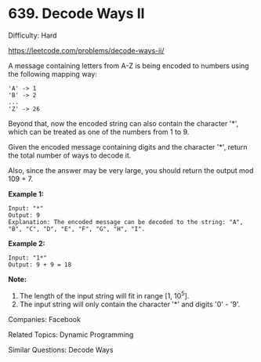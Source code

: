 # 639. Decode Ways II

Difficulty: Hard

https://leetcode.com/problems/decode-ways-ii/

A message containing letters from A-Z is being encoded to numbers using the following mapping way:
```
'A' -> 1
'B' -> 2
...
'Z' -> 26
```
Beyond that, now the encoded string can also contain the character '*', which can be treated as one of the numbers from 1 to 9.

Given the encoded message containing digits and the character '*', return the total number of ways to decode it.

Also, since the answer may be very large, you should return the output mod 109 + 7.

**Example 1:**
```
Input: "*"
Output: 9
Explanation: The encoded message can be decoded to the string: "A", "B", "C", "D", "E", "F", "G", "H", "I".
```
**Example 2:**
```
Input: "1*"
Output: 9 + 9 = 18
```
**Note:**
1. The length of the input string will fit in range [1, 10<sup>5</sup>].
2. The input string will only contain the character '*' and digits '0' - '9'.

Companies: Facebook

Related Topics: Dynamic Programming

Similar Questions: Decode Ways
